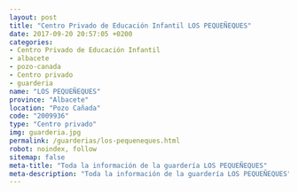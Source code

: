 ```yaml
---
layout: post
title: "Centro Privado de Educación Infantil LOS PEQUEÑEQUES"
date: 2017-09-20 20:57:05 +0200
categories:
- Centro Privado de Educación Infantil
- albacete
- pozo-canada
- Centro privado
- guarderia
name: "LOS PEQUEÑEQUES"
province: "Albacete"
location: "Pozo Cañada"
code: "2009936"
type: "Centro privado"
img: guarderia.jpg
permalink: /guarderias/los-pequeneques.html
robot: noindex, follow
sitemap: false
meta-title: "Toda la información de la guardería LOS PEQUEÑEQUES"
meta-description: "Toda la información de la guardería LOS PEQUEÑEQUES"
---
```

